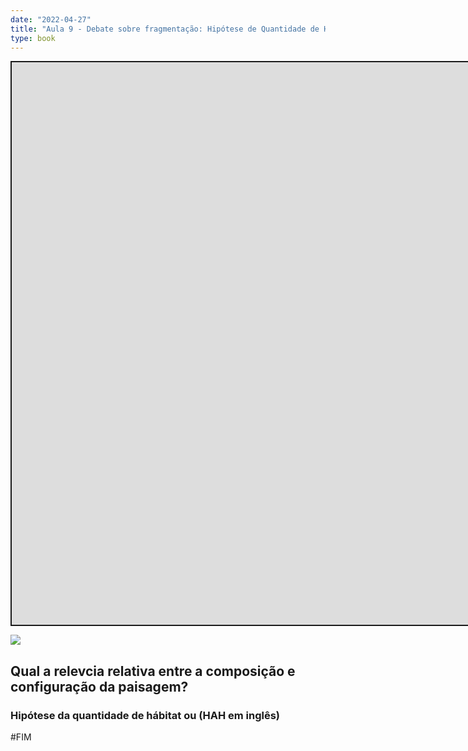 ```yaml
---
date: "2022-04-27"
title: "Aula 9 - Debate sobre fragmentação: Hipótese de Quantidade de Hábitat"
type: book
---
```


<script src="/rmarkdown-libs/fitvids/fitvids.min.js"></script>
<div class="shareagain" style="min-width:300px;margin:1em auto;">
<iframe src="https://ecoaplic.org/en/slides_aulas/ecol_paisag/frag_debate.html#1" width="1600" height="900" style="border:2px solid currentColor;" loading="lazy" allowfullscreen></iframe>
<script>fitvids('.shareagain', {players: 'iframe'});</script>
</div>

<img src=https://conservationcorridor.org/wp-content/uploads/remnant_forest.jpg>

## Qual a relevcia relativa entre a composição e configuração da paisagem?

### Hipótese da quantidade de hábitat ou (HAH em inglês)

\#FIM
